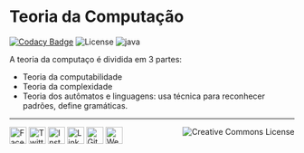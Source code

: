 # Teoria da Computação
[![Codacy Badge](https://app.codacy.com/project/badge/Grade/6f4c4d114f684374a142090ce8bc799f)](https://www.codacy.com/gh/brunocampos01/introducao-a-programacao-orientada-a-objetos/dashboard?utm_source=github.com&amp;utm_medium=referral&amp;utm_content=brunocampos01/introducao-a-programacao-orientada-a-objetos&amp;utm_campaign=Badge_Grade)
![License](https://img.shields.io/badge/Code%20License-MIT-green.svg)
![java](https://img.shields.io/badge/ufsc-Introdu%C3%A7%C3%A3o%20%C3%A0%20Informatica-green.svg)

A teoria da computaço é dividida em 3 partes:
- Teoria da computabilidade
- Teoria da complexidade
- Teoria dos autômatos e linguagens: usa técnica para reconhecer padrões, define gramáticas.

---

<p  align="left">
<a href="https://www.facebook.com/artuurs.smirnovs" target="_blank"><img src="https://raw.githubusercontent.com/arturssmirnovs/arturssmirnovs/master/fb.png" alt="Facebook" width="30"></a>
<a href="https://twitter.com/artuurssmirnovs" target="_blank"><img src="https://raw.githubusercontent.com/arturssmirnovs/arturssmirnovs/master/tw.png" alt="Twitter" width="30"></a>
<a href="https://www.instagram.com/arturssmirnovs/" target="_blank"><img src="https://raw.githubusercontent.com/arturssmirnovs/arturssmirnovs/master/ig.png" alt="Instagram" width="30"></a>
<a href="https://www.linkedin.com/in/art%C5%ABrs-smirnovs-b6399275/" target="_blank"><img src="https://raw.githubusercontent.com/arturssmirnovs/arturssmirnovs/master/in.png" alt="LinkedIn" width="30"></a>
<a href="https://github.com/arturssmirnovs" target="_blank"><img src="https://raw.githubusercontent.com/arturssmirnovs/arturssmirnovs/master/git.png" alt="GitHub" width="30"></a>
<a href="https://arturio.dev/" target="_blank"><img src="https://raw.githubusercontent.com/arturssmirnovs/arturssmirnovs/master/www.png" alt="Website" width="30"></a>
<a rel="license" href="http://creativecommons.org/licenses/by-sa/4.0/"><img alt="Creative Commons License" style="border-width:0" src="https://i.creativecommons.org/l/by-sa/4.0/88x31.png",  align="right" /></a><br/>
</p>

